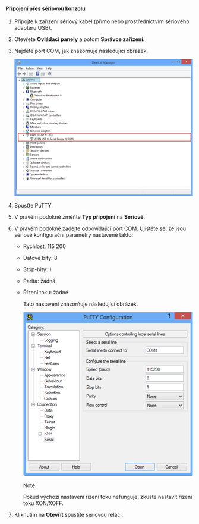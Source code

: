 <!--author=SharS last changed: 9/17/15-->

#### <a name="to-connect-through-the-serial-console"></a>Připojení přes sériovou konzolu
1. Připojte k zařízení sériový kabel (přímo nebo prostřednictvím sériového adaptéru USB).
2. Otevřete **Ovládací panely** a potom **Správce zařízení**.
3. Najděte port COM, jak znázorňuje následující obrázek.
   
     ![Připojení prostřednictvím sériové konzoly](./media/storsimple-use-putty/HCS_ConnectingDeviceS-include.png)
4. Spusťte PuTTY. 
5. V pravém podokně změňte **Typ připojení** na **Sériové**.
6. V pravém podokně zadejte odpovídající port COM. Ujistěte se, že jsou sériové konfigurační parametry nastavené takto:
   
   * Rychlost: 115 200
   * Datové bity: 8
   * Stop-bity: 1
   * Parita: žádná
   * Řízení toku: žádné
     
     Tato nastavení znázorňuje následující obrázek.
     
     ![Nastavení PuTTY](./media/storsimple-use-putty/HCS_PuttyConfig-include.png) 
     
     > [!NOTE]
     > Pokud výchozí nastavení řízení toku nefunguje, zkuste nastavit řízení toku XON/XOFF.
     > 
     > 
7. Kliknutím na **Otevřít** spustíte sériovou relaci.



<!--HONumber=Nov16_HO2-->


